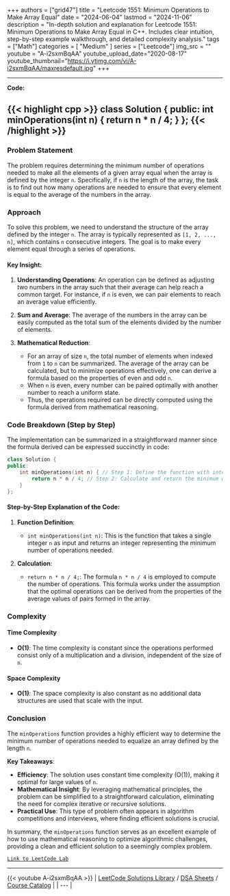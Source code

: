 
+++
authors = ["grid47"]
title = "Leetcode 1551: Minimum Operations to Make Array Equal"
date = "2024-06-04"
lastmod = "2024-11-06"
description = "In-depth solution and explanation for Leetcode 1551: Minimum Operations to Make Array Equal in C++. Includes clear intuition, step-by-step example walkthrough, and detailed complexity analysis."
tags = ["Math"]
categories = [
    "Medium"
]
series = ["Leetcode"]
img_src = ""
youtube = "A-i2sxmBqAA"
youtube_upload_date="2020-08-17"
youtube_thumbnail="https://i.ytimg.com/vi/A-i2sxmBqAA/maxresdefault.jpg"
+++



---
**Code:**

{{< highlight cpp >}}
class Solution {
public:
    int minOperations(int n) {
        return n * n / 4;
    }
};
{{< /highlight >}}
---

### Problem Statement

The problem requires determining the minimum number of operations needed to make all the elements of a given array equal when the array is defined by the integer `n`. Specifically, if `n` is the length of the array, the task is to find out how many operations are needed to ensure that every element is equal to the average of the numbers in the array. 

### Approach

To solve this problem, we need to understand the structure of the array defined by the integer `n`. The array is typically represented as `[1, 2, ..., n]`, which contains `n` consecutive integers. The goal is to make every element equal through a series of operations. 

#### Key Insight:

1. **Understanding Operations**: An operation can be defined as adjusting two numbers in the array such that their average can help reach a common target. For instance, if `n` is even, we can pair elements to reach an average value efficiently.

2. **Sum and Average**: The average of the numbers in the array can be easily computed as the total sum of the elements divided by the number of elements.

3. **Mathematical Reduction**: 
   - For an array of size `n`, the total number of elements when indexed from `1` to `n` can be summarized. The average of the array can be calculated, but to minimize operations effectively, one can derive a formula based on the properties of even and odd `n`.
   - When `n` is even, every number can be paired optimally with another number to reach a uniform state.
   - Thus, the operations required can be directly computed using the formula derived from mathematical reasoning.

### Code Breakdown (Step by Step)

The implementation can be summarized in a straightforward manner since the formula derived can be expressed succinctly in code:

```cpp
class Solution {
public:
    int minOperations(int n) { // Step 1: Define the function with integer input n
        return n * n / 4; // Step 2: Calculate and return the minimum operations using the derived formula
    }
};
```

#### Step-by-Step Explanation of the Code:

1. **Function Definition**:
   - `int minOperations(int n)`: This is the function that takes a single integer `n` as input and returns an integer representing the minimum number of operations needed.

2. **Calculation**:
   - `return n * n / 4;`: The formula `n * n / 4` is employed to compute the number of operations. This formula works under the assumption that the optimal operations can be derived from the properties of the average values of pairs formed in the array.

### Complexity

#### Time Complexity
- **O(1)**: The time complexity is constant since the operations performed consist only of a multiplication and a division, independent of the size of `n`.

#### Space Complexity
- **O(1)**: The space complexity is also constant as no additional data structures are used that scale with the input.

### Conclusion

The `minOperations` function provides a highly efficient way to determine the minimum number of operations needed to equalize an array defined by the length `n`. 

**Key Takeaways**:

- **Efficiency**: The solution uses constant time complexity \(O(1)\), making it optimal for large values of `n`.
- **Mathematical Insight**: By leveraging mathematical principles, the problem can be simplified to a straightforward calculation, eliminating the need for complex iterative or recursive solutions.
- **Practical Use**: This type of problem often appears in algorithm competitions and interviews, where finding efficient solutions is crucial.

In summary, the `minOperations` function serves as an excellent example of how to use mathematical reasoning to optimize algorithmic challenges, providing a clean and efficient solution to a seemingly complex problem.

[`Link to LeetCode Lab`](https://leetcode.com/problems/minimum-operations-to-make-array-equal/description/)

---
{{< youtube A-i2sxmBqAA >}}
| [LeetCode Solutions Library](https://grid47.xyz/leetcode/) / [DSA Sheets](https://grid47.xyz/sheets/) / [Course Catalog](https://grid47.xyz/courses/) |
| --- |
